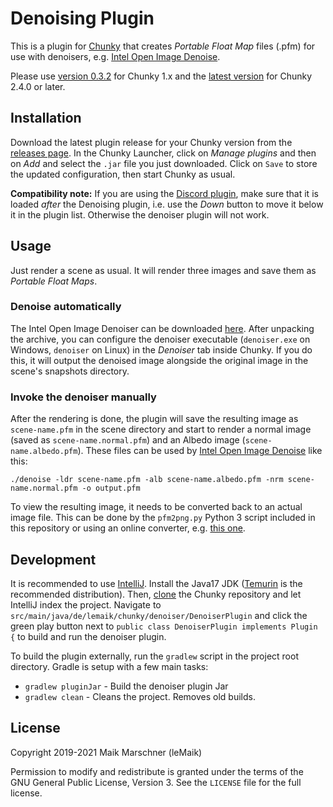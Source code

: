 # Denoising Plugin

This is a plugin for [Chunky][chunky] that creates _Portable Float Map_ files (.pfm) for use with denoisers, e.g. [Intel Open Image Denoise][openimagedenoise].

Please use [version 0.3.2](https://github.com/chunky-dev/chunky-denoiser/releases/tag/v0.3.2) for Chunky 1.x and the [latest version](https://github.com/chunky-dev/chunky-denoiser/releases/latest) for Chunky 2.4.0 or later.

## Installation

Download the latest plugin release for your Chunky version from the [releases page](https://github.com/leMaik/chunky-denoiser/releases). In the Chunky Launcher, click on _Manage plugins_ and then on _Add_ and select the `.jar` file you just downloaded. Click on `Save` to store the updated configuration, then start Chunky as usual.

**Compatibility note:** If you are using the [Discord plugin](https://github.com/leMaik/chunky-discord), make sure that it is loaded _after_ the Denoising plugin, i.e. use the _Down_ button to move it below it in the plugin list. Otherwise the denoiser plugin will not work.

## Usage

Just render a scene as usual. It will render three images and save them as _Portable Float Maps_.

### Denoise automatically

The Intel Open Image Denoiser can be downloaded [here][openimagedenoise-dl]. After unpacking the archive, you can configure the denoiser executable (`denoiser.exe` on Windows, `denoiser` on Linux) in the _Denoiser_ tab inside Chunky. If you do this, it will output the denoised image alongside the original image in the scene's snapshots directory.

### Invoke the denoiser manually

After the rendering is done, the plugin will save the resulting image as `scene-name.pfm` in the scene directory and start to render a normal image (saved as `scene-name.normal.pfm`) and an Albedo image (`scene-name.albedo.pfm`). These files can be used by [Intel Open Image Denoise][openimagedenoise-dl] like this:

```
./denoise -ldr scene-name.pfm -alb scene-name.albedo.pfm -nrm scene-name.normal.pfm -o output.pfm
```

To view the resulting image, it needs to be converted back to an actual image file. This can be done by the `pfm2png.py` Python 3 script included in this repository or using an online converter, e.g. [this one][convertio].

## Development

It is recommended to use [IntelliJ](https://www.jetbrains.com/idea/). Install the Java17 JDK ([Temurin](https://adoptium.net/) is the recommended distribution).
Then, [clone](https://www.jetbrains.com/help/idea/set-up-a-git-repository.html#clone-repo) the Chunky repository and let IntelliJ index the project.
Navigate to `src/main/java/de/lemaik/chunky/denoiser/DenoiserPlugin` and click the green play button next to `public class DenoiserPlugin implements Plugin {` to build and run the denoiser plugin.

To build the plugin externally, run the `gradlew` script in the project root directory. Gradle is setup with a few main tasks:

- `gradlew pluginJar` - Build the denoiser plugin Jar
- `gradlew clean` - Cleans the project. Removes old builds.

## License

Copyright 2019-2021 Maik Marschner (leMaik)

Permission to modify and redistribute is granted under the terms of the GNU General Public License, Version 3. See the `LICENSE` file for the full license.

[chunky]: https://chunky.llbit.se/
[openimagedenoise]: https://openimagedenoise.github.io
[openimagedenoise-dl]: https://openimagedenoise.github.io/downloads.html
[convertio]: https://convertio.co/de/pfm-png/
